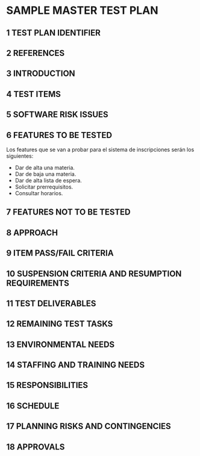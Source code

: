 # SAMPLE MASTER TEST PLAN
## 1 TEST PLAN IDENTIFIER
## 2 REFERENCES
## 3 INTRODUCTION
## 4 TEST ITEMS
## 5 SOFTWARE RISK ISSUES

## 6 FEATURES TO BE TESTED

Los features que se van a probar para el sistema de inscripciones serán los siguientes:

- Dar de alta una materia.
- Dar de baja una materia.
- Dar de alta lista de espera.
- Solicitar prerrequisitos.
- Consultar horarios.

## 7 FEATURES NOT TO BE TESTED

## 8 APPROACH
## 9 ITEM PASS/FAIL CRITERIA
## 10 SUSPENSION CRITERIA AND RESUMPTION REQUIREMENTS
## 11 TEST DELIVERABLES
## 12 REMAINING TEST TASKS
## 13 ENVIRONMENTAL NEEDS
## 14 STAFFING AND TRAINING NEEDS
## 15 RESPONSIBILITIES
## 16 SCHEDULE
## 17 PLANNING RISKS AND CONTINGENCIES
## 18 APPROVALS
